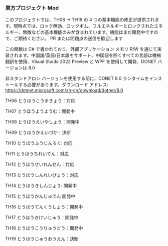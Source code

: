 ### 東方プロジェクト Mod
このプロジェクトでは、TH06 -> TH19 の 4 つの基本機能の修正が提供されます。現時点では、ロック無効、ロックボム、フルエネルギーとロックされたエネルギー、無敵などの基本機能のみが含まれています。機能はまだ開発中ですので、ご期待ください。 PR または問題点の送信を歓迎します

この関数は C# で書かれており、外部アプリケーション メモリ R/W を通じて実装されます。中国語/英語/日本語をサポート、中国語を除くすべての言語は機械翻訳を使用、Visual Stuido 2022 Preview と WPF を使用して開発、DONET バージョンは 8.0

非スタンドアロン バージョンを使用する前に、DONET 8.0 ランタイムをインストールする必要があります。ダウンロード アドレス: https://dotnet.microsoft.com/zh-cn/download/dotnet/8.0

TH06 とうほうこうまきょう：対応

TH07 とうほうようようむ：開発中

TH08 とうほうえいやしょう：開発中

TH09 とうほうかえいづか：決断

TH10 とうほうふうじんろく: 対応

TH11 とうほうちれいでん：対応

TH12 とうほうせいれんせん：対応

TH13 とうほうしんれいびょう：対応

TH14 とうほうきしんじょう: 開発中

TH15 とうほうかんじゅでん 開発中

TH16 とうほうてんくうしょう：開発中

TH17 とうほうきけいじゅう：開発中

TH18 とうほうこうりゅうどう：開発中

TH19 とうほうじゅうおうえん：決断
